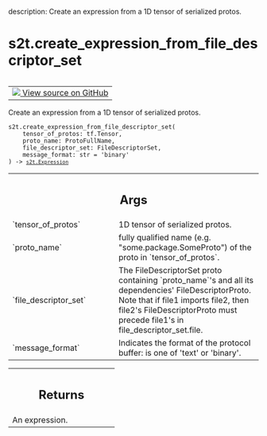 description: Create an expression from a 1D tensor of serialized protos.

<div itemscope itemtype="http://developers.google.com/ReferenceObject">
<meta itemprop="name" content="s2t.create_expression_from_file_descriptor_set" />
<meta itemprop="path" content="Stable" />
</div>

# s2t.create_expression_from_file_descriptor_set

<!-- Insert buttons and diff -->

<table class="tfo-notebook-buttons tfo-api nocontent" align="left">
<td>
  <a target="_blank" href="https://github.com/google/struct2tensor/blob/master/struct2tensor/expression_impl/proto.py">
    <img src="https://www.tensorflow.org/images/GitHub-Mark-32px.png" />
    View source on GitHub
  </a>
</td>
</table>



Create an expression from a 1D tensor of serialized protos.

<pre class="devsite-click-to-copy prettyprint lang-py tfo-signature-link">
<code>s2t.create_expression_from_file_descriptor_set(
    tensor_of_protos: tf.Tensor,
    proto_name: ProtoFullName,
    file_descriptor_set: FileDescriptorSet,
    message_format: str = 'binary'
) -> <a href="../s2t/Expression.md"><code>s2t.Expression</code></a>
</code></pre>



<!-- Placeholder for "Used in" -->


<!-- Tabular view -->
 <table class="responsive fixed orange">
<colgroup><col width="214px"><col></colgroup>
<tr><th colspan="2"><h2 class="add-link">Args</h2></th></tr>

<tr>
<td>
`tensor_of_protos`
</td>
<td>
1D tensor of serialized protos.
</td>
</tr><tr>
<td>
`proto_name`
</td>
<td>
fully qualified name (e.g. "some.package.SomeProto") of the
proto in `tensor_of_protos`.
</td>
</tr><tr>
<td>
`file_descriptor_set`
</td>
<td>
The FileDescriptorSet proto containing `proto_name`'s
and all its dependencies' FileDescriptorProto. Note that if file1 imports
file2, then file2's FileDescriptorProto must precede file1's in
file_descriptor_set.file.
</td>
</tr><tr>
<td>
`message_format`
</td>
<td>
Indicates the format of the protocol buffer: is one of
'text' or 'binary'.
</td>
</tr>
</table>



<!-- Tabular view -->
 <table class="responsive fixed orange">
<colgroup><col width="214px"><col></colgroup>
<tr><th colspan="2"><h2 class="add-link">Returns</h2></th></tr>
<tr class="alt">
<td colspan="2">
An expression.
</td>
</tr>

</table>

